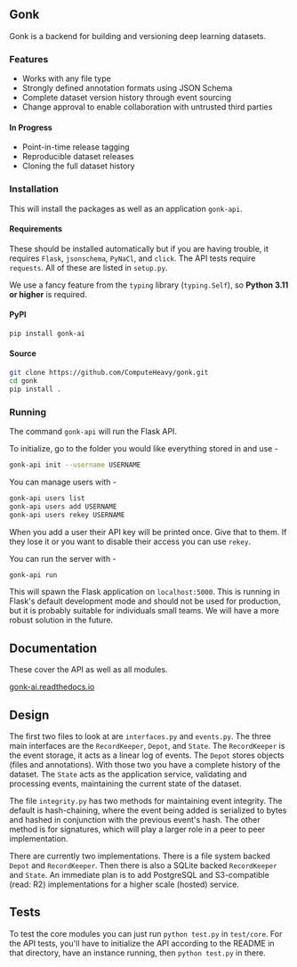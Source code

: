 ## Gonk

Gonk is a backend for building and versioning deep learning datasets. 

### Features

* Works with any file type
* Strongly defined annotation formats using JSON Schema
* Complete dataset version history through event sourcing
* Change approval to enable collaboration with untrusted third parties

#### In Progress

* Point-in-time release tagging
* Reproducible dataset releases
* Cloning the full dataset history

### Installation

This will install the packages as well as an application `gonk-api`.

#### Requirements

These should be installed automatically but if you are having trouble, it requires `Flask`, `jsonschema`, `PyNaCl`, and `click`. The API tests require `requests`. All of these are listed in `setup.py`.

We use a fancy feature from the `typing` library (`typing.Self`), so **Python 3.11 or higher** is required.

#### PyPI

```bash
pip install gonk-ai
```

#### Source

```bash
git clone https://github.com/ComputeHeavy/gonk.git
cd gonk
pip install .
```

### Running

The command `gonk-api` will run the Flask API.

To initialize, go to the folder you would like everything stored in and use -

```bash
gonk-api init --username USERNAME
```

You can manage users with - 

```bash
gonk-api users list
gonk-api users add USERNAME
gonk-api users rekey USERNAME
```

When you add a user their API key will be printed once. Give that to them. If they lose it or you want to disable their access you can use `rekey`.

You can run the server with -

```bash
gonk-api run
```

This will spawn the Flask application on `localhost:5000`. This is running in Flask's default development mode and should not be used for production, but it is probably suitable for individuals small teams. We will have a more robust solution in the future.

## Documentation

These cover the API as well as all modules.

[gonk-ai.readthedocs.io](https://gonk-ai.readthedocs.io/en/latest/)

## Design

The first two files to look at are `interfaces.py` and `events.py`. The three main interfaces are the `RecordKeeper`, `Depot`, and `State`. The `RecordKeeper` is the event storage, it acts as a linear log of events. The `Depot` stores objects (files and annotations). With those two you have a complete history of the dataset. The `State` acts as the application service, validating and processing events, maintaining the current state of the dataset. 

The file `integrity.py` has two methods for maintaining event integrity. The default is hash-chaining, where the event being added is serialized to bytes and hashed in conjunction with the previous event's hash. The other method is for signatures, which will play a larger role in a peer to peer implementation.

There are currently two implementations. There is a file system backed `Depot` and `RecordKeeper`. Then there is also a SQLite backed `RecordKeeper` and `State`. An immediate plan is to add PostgreSQL and S3-compatible (read: R2) implementations for a higher scale (hosted) service.

## Tests

To test the core modules you can just run `python test.py` in `test/core`. For the API tests, you'll have to initialize the API according to the README in that directory, have an instance running, then `python test.py` in there.